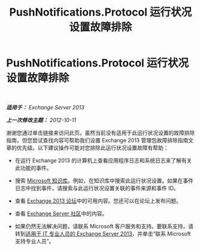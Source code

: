 ﻿---
title: PushNotifications.Protocol 运行状况设置故障排除
TOCTitle: PushNotifications.Protocol 运行状况设置故障排除
ms:assetid: ef8dfb26-cfe4-4bcc-b18a-5f15f1f8c99e
ms:mtpsurl: https://technet.microsoft.com/zh-cn/library/ms.exch.scom.pushnotifications.protocol(v=EXCHG.150)
ms:contentKeyID: 54652356
ms.date: 10/08/2015
mtps_version: v=EXCHG.150
ms.translationtype: HT
---

# PushNotifications.Protocol 运行状况设置故障排除

 

_**适用于：** Exchange Server 2013_

_**上一次修改主题：** 2012-10-11_

谢谢您通过单击链接来访问此页。虽然当前没有适用于此运行状况设置的故障排除指南，但您尝试查找内容可帮助我们设置 Exchange 2013 管理包故障排除指南文章的优先级。以下建议操作可能对您排除此运行状况设置故障有帮助：

  - 在运行 Exchange 2013 的计算机上查看应用程序日志和系统日志来了解有关此功能的事件。

  - 搜索 [Microsoft 知识库](http://go.microsoft.com/fwlink/p/?linkid=18175)。例如，在知识库中搜索此运行状况设置。如果在事件日志中找到事件，请搜索与此运行状况设置关联的事件来源和事件 ID。

  - 查看 [Exchange 2013 论坛](http://go.microsoft.com/fwlink/p/?linkid=257903)中的可用内容。您还可以在论坛上发布问题。

  - 查看 [Exchange Server 社区](http://go.microsoft.com/fwlink/p/?linkid=14927)中的内容。

  - 如果仍然无法解决问题，请联系 Microsoft 客户服务和支持。要联系支持，请转到[适用于 IT 专业人员的 Exchange Server 2013](http://go.microsoft.com/fwlink/p/?linkid=402506)，并单击“联系 Microsoft 支持专业人员”。

